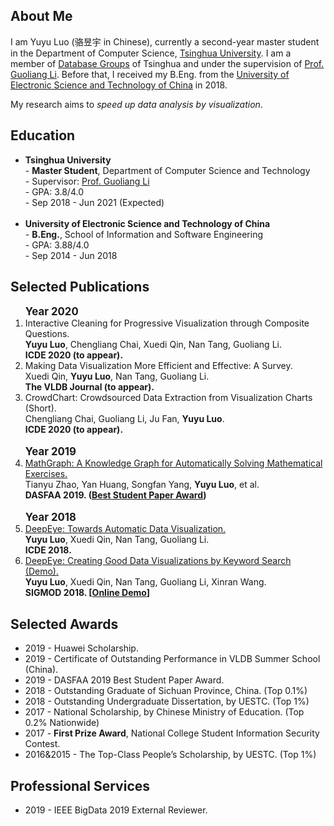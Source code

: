 ## About Me

I am Yuyu Luo (骆昱宇 in Chinese), currently a second-year master student in the Department of Computer Science, [Tsinghua University](https://www.tsinghua.edu.cn/). 
I am a member of [Database Groups](http://dbgroup.cs.tsinghua.edu.cn) of Tsinghua and under the supervision of [Prof. Guoliang Li](http://dbgroup.cs.tsinghua.edu.cn/ligl/).
Before that, I received my B.Eng. from the [University of Electronic Science and Technology of China](http://www.uestc.edu.cn/) in 2018.

My research aims to <i>speed up data analysis by visualization</i>.

## Education
  <ul>
    <li> 
      <b>Tsinghua University</b> <br>
       - <b>Master Student</b>, Department of Computer Science and Technology 
       <br> 
       - Supervisor: <a href="http://dbgroup.cs.tsinghua.edu.cn/ligl/" target="_blank">Prof. Guoliang Li</a>
       <br>
       - GPA: 3.8/4.0
       <br>
       - Sep 2018 - Jun 2021 (Expected)
    </li>
    <br>
    <li>
      <b>University of Electronic Science and Technology of China</b> <br>
      - <b>B.Eng.</b>, School of Information and Software Engineering 
        <br>
      - GPA: 3.88/4.0
        <br>
      - Sep 2014 - Jun 2018 
    </li>
  </ul>




## Selected Publications
<ol>
    <big><b>Year 2020 </b></big> 
      <li>
        <a>
          Interactive Cleaning for Progressive Visualization through Composite Questions.
        </a>
        <br>
        <b>Yuyu Luo</b>, Chengliang Chai, Xuedi Qin, Nan Tang, Guoliang Li. 
        <br>
        <b>ICDE 2020 (to appear).</b>
      </li> 
      <!--  -->
      <li>
        <a>
          Making Data Visualization More Efficient and Effective: A Survey.
        </a>
        <br>
         Xuedi Qin, <b>Yuyu Luo</b>, Nan Tang, Guoliang Li.
        <br>
        <b>The VLDB Journal (to appear).</b>
      </li> 
      <!--  -->
      <li>
        <a>
          CrowdChart: Crowdsourced Data Extraction from Visualization Charts 
          (Short).
        </a>
        <br>
        Chengliang Chai, Guoliang Li, Ju Fan, <b>Yuyu Luo</b>.
        <br>
        <b>ICDE 2020 (to appear).</b>
      </li> 
      <!--  -->
      <br>
      <big> <b>Year 2019 </b> </big> 
      <li>
        <a href="./files/dasfaa19-gaokao.pdf" target="_blank">
          MathGraph: A Knowledge Graph for Automatically Solving Mathematical Exercises.
        </a>
        <br>
        Tianyu Zhao, Yan Huang, Songfan Yang, <b>Yuyu Luo</b>, et al.
        <br>
        <b>DASFAA 2019. (<U>Best Student Paper Award</U>)</b>
      </li> 
      <!--  -->
      <br>
      <big> <b>Year 2018 </b> </big> 
  <!-- Yuyu Luo, Xueqi Qin, Nan Tang, Guoliang Li. DeepEye: Towards Automatic Data Visualization. ICDE 2018.  -->
      <li>
        <a href="http://dbgroup.cs.tsinghua.edu.cn/ligl/papers/icde18-deepeye.pdf" target="_blank">DeepEye: Towards Automatic Data Visualization.</a><br/>
        <b>Yuyu Luo</b>, Xuedi Qin, Nan Tang, Guoliang Li. 
        <br>
        <b>ICDE 2018.</b>
      </li> 
      <li>
        <a href="http://dbgroup.cs.tsinghua.edu.cn/ligl/papers/sigmod18-deepeye.pdf" target="_blank">DeepEye: Creating Good Data Visualizations by Keyword Search (Demo).</a><br/>
        <b>Yuyu Luo</b>, Xuedi Qin, Nan Tang, Guoliang Li, Xinran Wang. 
        <br>
        <b>SIGMOD 2018. [<a href="http://deepeye.tech">Online Demo</a>]</b>
      </li>    
  </ol>

## Selected Awards
<ul>
<li>2019 - Huawei Scholarship.</li>
<li>2019 - Certificate of Outstanding Performance in VLDB Summer School (China).</li>
<li>2019 - DASFAA 2019 Best Student Paper Award.</li>
<li>2018 - Outstanding Graduate of Sichuan Province, China. (Top 0.1%)</li>
<li>2018 - Outstanding Undergraduate Dissertation, by UESTC. (Top 1%)</li>
<li>2017 - National Scholarship, by Chinese Ministry of Education. (Top 0.2% Nationwide)</li>
<li>2017 - <b>First Prize Award</b>, National College Student Information Security Contest.</li>
<li>2016&2015 - The Top-Class People’s Scholarship, by UESTC. (Top 1%)</li>
<!-- <li>2015 - Top Class People’s Scholarship by UESTC (Top 1%)</li> -->
</ul>

## Professional Services
<ul>
<li>2019 - IEEE BigData 2019 External Reviewer.</li>
</ul>

